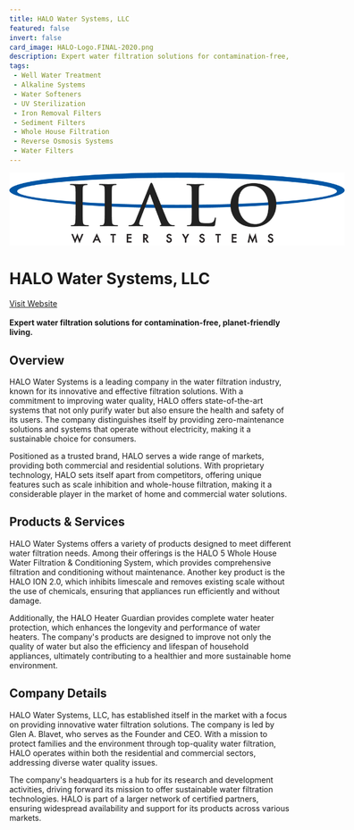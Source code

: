 ```yaml
---
title: HALO Water Systems, LLC
featured: false
invert: false
card_image: HALO-Logo.FINAL-2020.png
description: Expert water filtration solutions for contamination-free, planet-friendly living.
tags: 
 - Well Water Treatment
 - Alkaline Systems
 - Water Softeners
 - UV Sterilization
 - Iron Removal Filters
 - Sediment Filters
 - Whole House Filtration
 - Reverse Osmosis Systems
 - Water Filters
---
```


<div align="center">
<a href="https://halowater.com/">
<img src="HALO-Logo.FINAL-2020.png" alt="Logo" style="min-width: 200px; max-width: 600px; height: auto;" >
</a>
</div>

# HALO Water Systems, LLC
<a href="https://halowater.com/">Visit Website</a>
<br>
<br>
**Expert water filtration solutions for contamination-free, planet-friendly living.**

## Overview
HALO Water Systems is a leading company in the water filtration industry, known for its innovative and effective filtration solutions. With a commitment to improving water quality, HALO offers state-of-the-art systems that not only purify water but also ensure the health and safety of its users. The company distinguishes itself by providing zero-maintenance solutions and systems that operate without electricity, making it a sustainable choice for consumers.

Positioned as a trusted brand, HALO serves a wide range of markets, providing both commercial and residential solutions. With proprietary technology, HALO sets itself apart from competitors, offering unique features such as scale inhibition and whole-house filtration, making it a considerable player in the market of home and commercial water solutions.
## Products & Services 
HALO Water Systems offers a variety of products designed to meet different water filtration needs. Among their offerings is the HALO 5 Whole House Water Filtration & Conditioning System, which provides comprehensive filtration and conditioning without maintenance. Another key product is the HALO ION 2.0, which inhibits limescale and removes existing scale without the use of chemicals, ensuring that appliances run efficiently and without damage.

Additionally, the HALO Heater Guardian provides complete water heater protection, which enhances the longevity and performance of water heaters. The company's products are designed to improve not only the quality of water but also the efficiency and lifespan of household appliances, ultimately contributing to a healthier and more sustainable home environment.
## Company Details 
HALO Water Systems, LLC, has established itself in the market with a focus on providing innovative water filtration solutions. The company is led by Glen A. Blavet, who serves as the Founder and CEO. With a mission to protect families and the environment through top-quality water filtration, HALO operates within both the residential and commercial sectors, addressing diverse water quality issues.

The company's headquarters is a hub for its research and development activities, driving forward its mission to offer sustainable water filtration technologies. HALO is part of a larger network of certified partners, ensuring widespread availability and support for its products across various markets.

